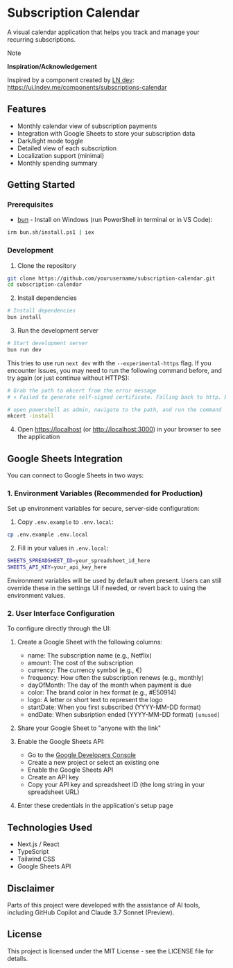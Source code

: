 # Subscription Calendar

A visual calendar application that helps you track and manage your recurring subscriptions.

> [!NOTE]
> **Inspiration/Acknowledgement**
> 
> Inspired by a component created by [LN dev](https://github.com/ln-dev7): <https://ui.lndev.me/components/subscriptions-calendar>

## Features

- Monthly calendar view of subscription payments
- Integration with Google Sheets to store your subscription data
- Dark/light mode toggle
- Detailed view of each subscription
- Localization support (minimal)
- Monthly spending summary

## Getting Started

### Prerequisites

- [bun](https://bun.sh/) - Install on Windows (run PowerShell in terminal or in VS Code):

```bash
irm bun.sh/install.ps1 | iex
```

### Development

1. Clone the repository

```bash
git clone https://github.com/yourusername/subscription-calendar.git
cd subscription-calendar
```

2. Install dependencies

```bash
# Install dependencies
bun install
```

3. Run the development server

```bash
# Start development server
bun run dev
```

This tries to use run `next dev` with the `--experimental-https` flag. If you encounter issues, you may need to run the following command before, and try again (or just continue without HTTPS):

```bash
# Grab the path to mkcert from the error message
# ⨯ Failed to generate self-signed certificate. Falling back to http. Error: Command failed: "C:\Users\<yourusername>\AppData\Local\mkcert\mkcert-vx.x.x-windows-amd64.exe" -install"

# open powershell as admin, navigate to the path, and run the command
mkcert -install
```

4. Open [https://localhost](https://localhost:3000) (or [http://localhost:3000](https://localhost:3000)) in your browser to see the application

## Google Sheets Integration

You can connect to Google Sheets in two ways:

### 1. Environment Variables (Recommended for Production)

Set up environment variables for secure, server-side configuration:

1. Copy `.env.example` to `.env.local`:

```bash
cp .env.example .env.local
```

2. Fill in your values in `.env.local`:

```bash
SHEETS_SPREADSHEET_ID=your_spreadsheet_id_here
SHEETS_API_KEY=your_api_key_here
```

Environment variables will be used by default when present. Users can still override these in the settings UI if needed, or revert back to using the environment values.

### 2. User Interface Configuration

To configure directly through the UI:

1. Create a Google Sheet with the following columns:
   - name: The subscription name (e.g., Netflix)
   - amount: The cost of the subscription
   - currency: The currency symbol (e.g., €)
   - frequency: How often the subscription renews (e.g., monthly)
   - dayOfMonth: The day of the month when payment is due
   - color: The brand color in hex format (e.g., #E50914)
   - logo: A letter or short text to represent the logo
   - startDate: When you first subscribed (YYYY-MM-DD format)
   - endDate: When subsription ended (YYYY-MM-DD format) `[unused]`

2. Share your Google Sheet to "anyone with the link"

3. Enable the Google Sheets API:
   - Go to the [Google Developers Console](https://console.developers.google.com/)
   - Create a new project or select an existing one
   - Enable the Google Sheets API
   - Create an API key
   - Copy your API key and spreadsheet ID (the long string in your spreadsheet URL)

4. Enter these credentials in the application's setup page

## Technologies Used

- Next.js / React
- TypeScript
- Tailwind CSS
- Google Sheets API

## Disclaimer

Parts of this project were developed with the assistance of AI tools, including GitHub Copilot and Claude 3.7 Sonnet (Preview).

## License

This project is licensed under the MIT License - see the LICENSE file for details.
